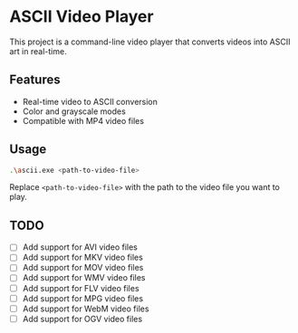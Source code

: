 # ASCII Video Player

This project is a command-line video player that converts videos into ASCII art in real-time.

## Features

- Real-time video to ASCII conversion
- Color and grayscale modes
- Compatible with MP4 video files

## Usage

```bash
.\ascii.exe <path-to-video-file>
```

Replace `<path-to-video-file>` with the path to the video file you want to play.

## TODO

- [ ] Add support for AVI video files
- [ ] Add support for MKV video files
- [ ] Add support for MOV video files
- [ ] Add support for WMV video files
- [ ] Add support for FLV video files
- [ ] Add support for MPG video files
- [ ] Add support for WebM video files
- [ ] Add support for OGV video files
